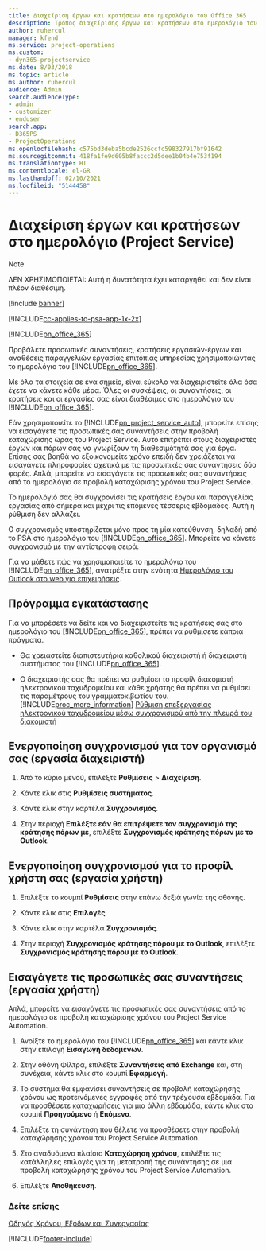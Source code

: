 ```yaml
---
title: Διαχείριση έργων και κρατήσεων στο ημερολόγιο του Office 365
description: Τρόπος διαχείρισης έργων και κρατήσεων στο ημερολόγιο του Office 365
author: ruhercul
manager: kfend
ms.service: project-operations
ms.custom:
- dyn365-projectservice
ms.date: 8/03/2018
ms.topic: article
ms.author: ruhercul
audience: Admin
search.audienceType:
- admin
- customizer
- enduser
search.app:
- D365PS
- ProjectOperations
ms.openlocfilehash: c575bd3deba5bcde2526ccfc598327917bf91642
ms.sourcegitcommit: 418fa1fe9d605b8faccc2d5dee1b04b4e753f194
ms.translationtype: HT
ms.contentlocale: el-GR
ms.lasthandoff: 02/10/2021
ms.locfileid: "5144458"
---
```

# <a name="manage-projects-and-bookings-in-your-calendar-project-service"></a>Διαχείριση έργων και κρατήσεων στο ημερολόγιο (Project Service)

> [!Note]
> ΔΕΝ ΧΡΗΣΙΜΟΠΟΙΕΤΑΙ: Αυτή η δυνατότητα έχει καταργηθεί και δεν είναι πλέον διαθέσιμη.

[!include [banner](../includes/psa-now-project-operations.md)]

[!INCLUDE[cc-applies-to-psa-app-1x-2x](../includes/cc-applies-to-psa-app-1x-2x.md)]

[!INCLUDE[pn_office_365](../includes/pn-office-365.md)] 

Προβάλετε προσωπικές συναντήσεις, κρατήσεις εργασιών-έργων και αναθέσεις παραγγελιών εργασίας επιτόπιας υπηρεσίας χρησιμοποιώντας το ημερολόγιο του [!INCLUDE[pn_office_365](../includes/pn-office-365.md)].  
  
 Με όλα τα στοιχεία σε ένα σημείο, είναι εύκολο να διαχειριστείτε όλα όσα έχετε να κάνετε κάθε μέρα. Όλες οι συσκέψεις, οι συναντήσεις, οι κρατήσεις και οι εργασίες σας είναι διαθέσιμες στο ημερολόγιο του [!INCLUDE[pn_office_365](../includes/pn-office-365.md)].  
  
 Εάν χρησιμοποιείτε το [!INCLUDE[pn_project_service_auto](../includes/pn-project-service-auto.md)], μπορείτε επίσης να εισαγάγετε τις προσωπικές σας συναντήσεις στην προβολή καταχώρισης ώρας του Project Service. Αυτό επιτρέπει στους διαχειριστές έργων και πόρων σας να γνωρίζουν τη διαθεσιμότητά σας για έργα. Επίσης σας βοηθά να εξοικονομείτε χρόνο επειδή δεν χρειάζεται να εισαγάγετε πληροφορίες σχετικά με τις προσωπικές σας συναντήσεις δύο φορές. Απλά, μπορείτε να εισαγάγετε τις προσωπικές σας συναντήσεις από το ημερολόγιο σε προβολή καταχώρισης χρόνου του Project Service.  
  
 Το ημερολόγιό σας θα συγχρονίσει τις κρατήσεις έργου και παραγγελίας εργασίας από σήμερα και μέχρι τις επόμενες τέσσερις εβδομάδες. Αυτή η ρύθμιση δεν αλλάζει.  
  
 Ο συγχρονισμός υποστηρίζεται μόνο προς τη μία κατεύθυνση, δηλαδή από το PSA στο ημερολόγιο του [!INCLUDE[pn_office_365](../includes/pn-office-365.md)]. Μπορείτε να κάνετε συγχρονισμό με την αντίστροφη σειρά. 
  
 Για να μάθετε πώς να χρησιμοποιείτε το ημερολόγιο του [!INCLUDE[pn_office_365](../includes/pn-office-365.md)], ανατρέξτε στην ενότητα [Ημερολόγιο του Outlook στο web για επιχειρήσεις](https://support.office.com/article/Calendar-in-Outlook-on-the-web-for-business-5219c457-d1fe-4c2f-9032-1a816b88e936).  
  
## <a name="setup"></a>Πρόγραμμα εγκατάστασης  
 Για να μπορέσετε να δείτε και να διαχειριστείτε τις κρατήσεις σας στο ημερολόγιο του [!INCLUDE[pn_office_365](../includes/pn-office-365.md)], πρέπει να ρυθμίσετε κάποια πράγματα.  
  
- Θα χρειαστείτε διαπιστευτήρια καθολικού διαχειριστή ή διαχειριστή συστήματος του [!INCLUDE[pn_office_365](../includes/pn-office-365.md)].  
  
- Ο διαχειριστής σας θα πρέπει να ρυθμίσει το προφίλ διακομιστή ηλεκτρονικού ταχυδρομείου και κάθε χρήστης θα πρέπει να ρυθμίσει τις παραμέτρους του γραμματοκιβωτίου του. [!INCLUDE[proc_more_information](../includes/proc-more-information.md)] [Ρύθμιση επεξεργασίας ηλεκτρονικού ταχυδρομείου μέσω συγχρονισμού από την πλευρά του διακομιστή](https://docs.microsoft.com/dynamics365/customerengagement/on-premises/admin/set-up-server-side-synchronization-of-email-appointments-contacts-and-tasks)  
  
## <a name="turn-on-synchronization-for-your-organization-admin-task"></a>Ενεργοποίηση συγχρονισμού για τον οργανισμό σας (εργασία διαχειριστή)  
  
1.  Από το κύριο μενού, επιλέξτε **Ρυθμίσεις** > **Διαχείριση**.  
  
2.  Κάντε κλικ στις **Ρυθμίσεις συστήματος**.  
  
3.  Κάντε κλικ στην καρτέλα **Συγχρονισμός**.  
  
4.  Στην περιοχή **Επιλέξτε εάν θα επιτρέψετε τον συγχρονισμό της κράτησης πόρων με**, επιλέξτε **Συγχρονισμός κράτησης πόρων με το Outlook**.  
  
## <a name="turn-on-synchronization-for-your-user-profile-user-task"></a>Ενεργοποίηση συγχρονισμού για το προφίλ χρήστη σας (εργασία χρήστη)  
  
1.  Επιλέξτε το κουμπί **Ρυθμίσεις** στην επάνω δεξιά γωνία της οθόνης.  
  
2.  Κάντε κλικ στις **Επιλογές**.  
  
3.  Κάντε κλικ στην καρτέλα **Συγχρονισμός**.  
  
4.  Στην περιοχή **Συγχρονισμός κράτησης πόρου με το Outlook**, επιλέξτε **Συγχρονισμός κράτησης πόρου με το Outlook**.  
  
## <a name="import-your-personal-appointments-user-task"></a>Εισαγάγετε τις προσωπικές σας συναντήσεις (εργασία χρήστη)  
 Απλά, μπορείτε να εισαγάγετε τις προσωπικές σας συναντήσεις από το ημερολόγιο σε προβολή καταχώρισης χρόνου του Project Service Automation.  
  
1. Ανοίξτε το ημερολόγιο του [!INCLUDE[pn_office_365](../includes/pn-office-365.md)] και κάντε κλικ στην επιλογή **Εισαγωγή δεδομένων**.  
  
2. Στην οθόνη Φίλτρα, επιλέξτε **Συναντήσεις από Exchange** και, στη συνέχεια, κάντε κλικ στο κουμπί **Εφαρμογή**.  
  
3. Το σύστημα θα εμφανίσει συναντήσεις σε προβολή καταχώρησης χρόνου ως προτεινόμενες εγγραφές από την τρέχουσα εβδομάδα. Για να προσθέσετε καταχωρήσεις για μια άλλη εβδομάδα, κάντε κλικ στο κουμπί **Προηγούμενο** ή **Επόμενο**.  
  
4. Επιλέξτε τη συνάντηση που θέλετε να προσθέσετε στην προβολή καταχώρησης χρόνου του Project Service Automation.  
  
5. Στο αναδυόμενο πλαίσιο **Καταχώρηση χρόνου**, επιλέξτε τις κατάλληλες επιλογές για τη μετατροπή της συνάντησης σε μια προβολή καταχώρησης χρόνου του Project Service Automation.  
  
6. Επιλέξτε **Αποθήκευση**.  
  
### <a name="see-also"></a>Δείτε επίσης  
 [Οδηγός Χρόνου, Εξόδων και Συνεργασίας](../psa/time-expense-collaboration-guide.md)


[!INCLUDE[footer-include](../includes/footer-banner.md)]